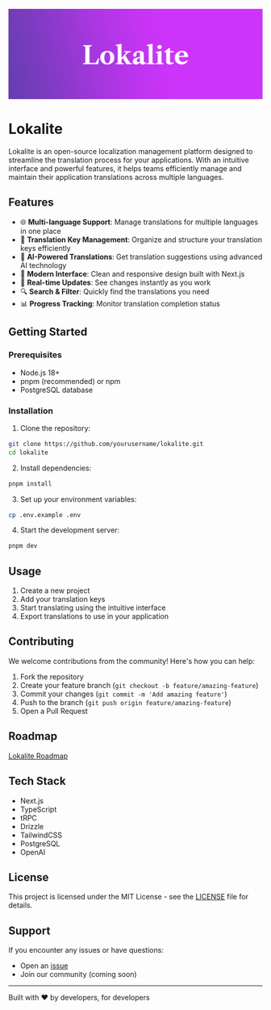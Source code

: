 ![Lokalite](./public/lokalite.png)

# Lokalite

Lokalite is an open-source localization management platform designed to streamline the translation process for your applications. With an intuitive interface and powerful features, it helps teams efficiently manage and maintain their application translations across multiple languages.

## Features

- 🌐 **Multi-language Support**: Manage translations for multiple languages in one place
- 🔑 **Translation Key Management**: Organize and structure your translation keys efficiently
- 🤖 **AI-Powered Translations**: Get translation suggestions using advanced AI technology
- 📱 **Modern Interface**: Clean and responsive design built with Next.js
- 🔄 **Real-time Updates**: See changes instantly as you work
- 🔍 **Search & Filter**: Quickly find the translations you need
- 📊 **Progress Tracking**: Monitor translation completion status

## Getting Started

### Prerequisites

- Node.js 18+
- pnpm (recommended) or npm
- PostgreSQL database

### Installation

1. Clone the repository:

```bash
git clone https://github.com/yourusername/lokalite.git
cd lokalite
```

2. Install dependencies:

```bash
pnpm install
```

3. Set up your environment variables:

```bash
cp .env.example .env
```

4. Start the development server:

```bash
pnpm dev
```

## Usage

1. Create a new project
2. Add your translation keys
3. Start translating using the intuitive interface
4. Export translations to use in your application

## Contributing

We welcome contributions from the community! Here's how you can help:

1. Fork the repository
2. Create your feature branch (`git checkout -b feature/amazing-feature`)
3. Commit your changes (`git commit -m 'Add amazing feature'`)
4. Push to the branch (`git push origin feature/amazing-feature`)
5. Open a Pull Request

## Roadmap

[Lokalite Roadmap](https://github.com/users/RubenGlez/projects/1)

## Tech Stack

- Next.js
- TypeScript
- tRPC
- Drizzle
- TailwindCSS
- PostgreSQL
- OpenAI

## License

This project is licensed under the MIT License - see the [LICENSE](LICENSE) file for details.

## Support

If you encounter any issues or have questions:

- Open an [issue](https://github.com/RubenGlez/lokalite/issues)
- Join our community (coming soon)

---

Built with ❤️ by developers, for developers
